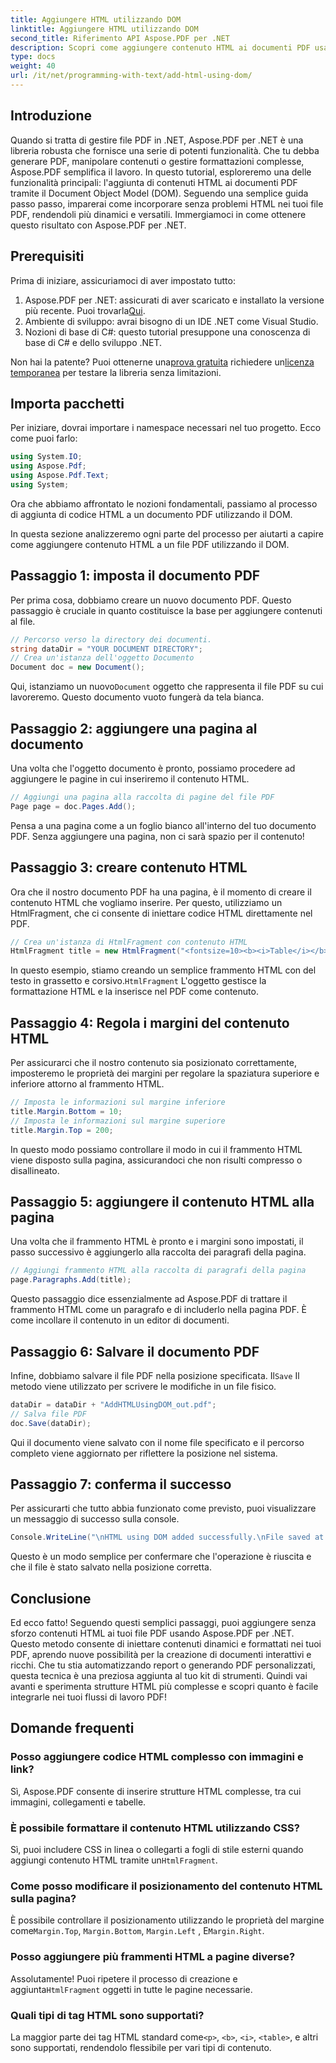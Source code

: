 ```yaml
---
title: Aggiungere HTML utilizzando DOM
linktitle: Aggiungere HTML utilizzando DOM
second_title: Riferimento API Aspose.PDF per .NET
description: Scopri come aggiungere contenuto HTML ai documenti PDF usando Aspose.PDF per .NET in questo tutorial passo dopo passo. Migliora facilmente i tuoi file PDF con la formattazione HTML dinamica.
type: docs
weight: 40
url: /it/net/programming-with-text/add-html-using-dom/
---
```

## Introduzione

Quando si tratta di gestire file PDF in .NET, Aspose.PDF per .NET è una libreria robusta che fornisce una serie di potenti funzionalità. Che tu debba generare PDF, manipolare contenuti o gestire formattazioni complesse, Aspose.PDF semplifica il lavoro. In questo tutorial, esploreremo una delle funzionalità principali: l'aggiunta di contenuti HTML ai documenti PDF tramite il Document Object Model (DOM). Seguendo una semplice guida passo passo, imparerai come incorporare senza problemi HTML nei tuoi file PDF, rendendoli più dinamici e versatili. Immergiamoci in come ottenere questo risultato con Aspose.PDF per .NET.

## Prerequisiti

Prima di iniziare, assicuriamoci di aver impostato tutto:

1.  Aspose.PDF per .NET: assicurati di aver scaricato e installato la versione più recente. Puoi trovarla[Qui](https://releases.aspose.com/pdf/net/).
2. Ambiente di sviluppo: avrai bisogno di un IDE .NET come Visual Studio.
3. Nozioni di base di C#: questo tutorial presuppone una conoscenza di base di C# e dello sviluppo .NET.

Non hai la patente? Puoi ottenerne una[prova gratuita](https://releases.aspose.com/) richiedere un[licenza temporanea](https://purchase.aspose.com/temporary-license/) per testare la libreria senza limitazioni.

## Importa pacchetti

Per iniziare, dovrai importare i namespace necessari nel tuo progetto. Ecco come puoi farlo:

```csharp
using System.IO;
using Aspose.Pdf;
using Aspose.Pdf.Text;
using System;
```

Ora che abbiamo affrontato le nozioni fondamentali, passiamo al processo di aggiunta di codice HTML a un documento PDF utilizzando il DOM.

In questa sezione analizzeremo ogni parte del processo per aiutarti a capire come aggiungere contenuto HTML a un file PDF utilizzando il DOM.

## Passaggio 1: imposta il documento PDF

Per prima cosa, dobbiamo creare un nuovo documento PDF. Questo passaggio è cruciale in quanto costituisce la base per aggiungere contenuti al file.

```csharp
// Percorso verso la directory dei documenti.
string dataDir = "YOUR DOCUMENT DIRECTORY";
// Crea un'istanza dell'oggetto Documento
Document doc = new Document();
```

 Qui, istanziamo un nuovo`Document` oggetto che rappresenta il file PDF su cui lavoreremo. Questo documento vuoto fungerà da tela bianca.

## Passaggio 2: aggiungere una pagina al documento

Una volta che l'oggetto documento è pronto, possiamo procedere ad aggiungere le pagine in cui inseriremo il contenuto HTML.

```csharp
// Aggiungi una pagina alla raccolta di pagine del file PDF
Page page = doc.Pages.Add();
```

Pensa a una pagina come a un foglio bianco all'interno del tuo documento PDF. Senza aggiungere una pagina, non ci sarà spazio per il contenuto!

## Passaggio 3: creare contenuto HTML

Ora che il nostro documento PDF ha una pagina, è il momento di creare il contenuto HTML che vogliamo inserire. Per questo, utilizziamo un HtmlFragment, che ci consente di iniettare codice HTML direttamente nel PDF.

```csharp
// Crea un'istanza di HtmlFragment con contenuto HTML
HtmlFragment title = new HtmlFragment("<fontsize=10><b><i>Table</i></b></fontsize>");
```

 In questo esempio, stiamo creando un semplice frammento HTML con del testo in grassetto e corsivo.`HtmlFragment` L'oggetto gestisce la formattazione HTML e la inserisce nel PDF come contenuto.

## Passaggio 4: Regola i margini del contenuto HTML

Per assicurarci che il nostro contenuto sia posizionato correttamente, imposteremo le proprietà dei margini per regolare la spaziatura superiore e inferiore attorno al frammento HTML.

```csharp
// Imposta le informazioni sul margine inferiore
title.Margin.Bottom = 10;
// Imposta le informazioni sul margine superiore
title.Margin.Top = 200;
```

In questo modo possiamo controllare il modo in cui il frammento HTML viene disposto sulla pagina, assicurandoci che non risulti compresso o disallineato.

## Passaggio 5: aggiungere il contenuto HTML alla pagina

Una volta che il frammento HTML è pronto e i margini sono impostati, il passo successivo è aggiungerlo alla raccolta dei paragrafi della pagina.

```csharp
// Aggiungi frammento HTML alla raccolta di paragrafi della pagina
page.Paragraphs.Add(title);
```

Questo passaggio dice essenzialmente ad Aspose.PDF di trattare il frammento HTML come un paragrafo e di includerlo nella pagina PDF. È come incollare il contenuto in un editor di documenti.

## Passaggio 6: Salvare il documento PDF

 Infine, dobbiamo salvare il file PDF nella posizione specificata. Il`Save` Il metodo viene utilizzato per scrivere le modifiche in un file fisico.

```csharp
dataDir = dataDir + "AddHTMLUsingDOM_out.pdf";
// Salva file PDF
doc.Save(dataDir);
```

Qui il documento viene salvato con il nome file specificato e il percorso completo viene aggiornato per riflettere la posizione nel sistema.

## Passaggio 7: conferma il successo

Per assicurarti che tutto abbia funzionato come previsto, puoi visualizzare un messaggio di successo sulla console.

```csharp
Console.WriteLine("\nHTML using DOM added successfully.\nFile saved at " + dataDir);
```

Questo è un modo semplice per confermare che l'operazione è riuscita e che il file è stato salvato nella posizione corretta.

## Conclusione

Ed ecco fatto! Seguendo questi semplici passaggi, puoi aggiungere senza sforzo contenuti HTML ai tuoi file PDF usando Aspose.PDF per .NET. Questo metodo consente di iniettare contenuti dinamici e formattati nei tuoi PDF, aprendo nuove possibilità per la creazione di documenti interattivi e ricchi. Che tu stia automatizzando report o generando PDF personalizzati, questa tecnica è una preziosa aggiunta al tuo kit di strumenti. Quindi vai avanti e sperimenta strutture HTML più complesse e scopri quanto è facile integrarle nei tuoi flussi di lavoro PDF!

## Domande frequenti

### Posso aggiungere codice HTML complesso con immagini e link?
Sì, Aspose.PDF consente di inserire strutture HTML complesse, tra cui immagini, collegamenti e tabelle.

### È possibile formattare il contenuto HTML utilizzando CSS?
 Sì, puoi includere CSS in linea o collegarti a fogli di stile esterni quando aggiungi contenuto HTML tramite un`HtmlFragment`.

### Come posso modificare il posizionamento del contenuto HTML sulla pagina?
 È possibile controllare il posizionamento utilizzando le proprietà del margine come`Margin.Top`, `Margin.Bottom`, `Margin.Left` , E`Margin.Right`.

### Posso aggiungere più frammenti HTML a pagine diverse?
 Assolutamente! Puoi ripetere il processo di creazione e aggiunta`HtmlFragment` oggetti in tutte le pagine necessarie.

### Quali tipi di tag HTML sono supportati?
 La maggior parte dei tag HTML standard come`<p>`, `<b>`, `<i>`, `<table>`, e altri sono supportati, rendendolo flessibile per vari tipi di contenuto.